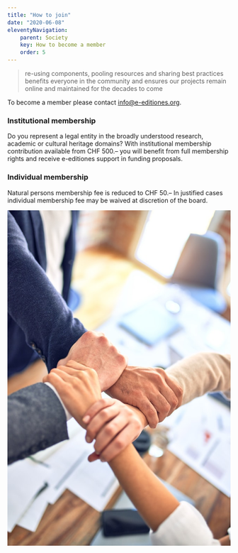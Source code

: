 ```yaml
---
title: "How to join"
date: "2020-06-08"
eleventyNavigation:
    parent: Society
    key: How to become a member
    order: 5
---
```

> re-using components, pooling resources and sharing best practices benefits everyone in the community and ensures our projects remain online and maintained for the decades to come

To become a member please contact [info@e-editiones.org](mailto:info@e-editiones.org).

### Institutional membership

Do you represent a legal entity in the broadly understood research, academic or cultural heritage domains? With institutional membership contribution available from CHF 500.– you will benefit from full membership rights and receive e-editiones support in funding proposals.

### Individual membership

Natural persons membership fee is reduced to CHF 50.– In justified cases individual membership fee may be waived at discretion of the board.


![Photo by <a href="https://unsplash.com/@krakenimages?utm_source=unsplash&utm_medium=referral&utm_content=creditCopyText">krakenimages</a> on <a href="https://unsplash.com/s/photos/member?utm_source=unsplash&utm_medium=referral&utm_content=creditCopyText">Unsplash</a>](/img/krakenimages-Y5bvRlcCx8k-unsplash.jpg)

‍